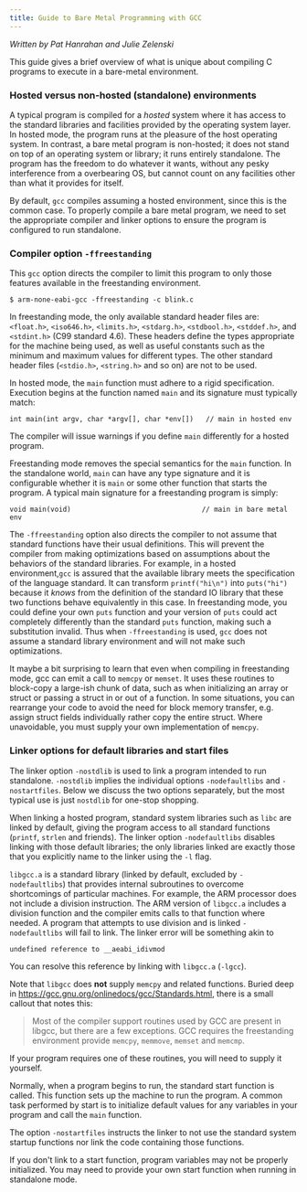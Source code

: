 ```yaml
---
title: Guide to Bare Metal Programming with GCC
---
```


*Written by Pat Hanrahan and Julie Zelenski*

This guide gives a brief overview of what is unique about compiling C programs to execute in a bare-metal environment.

### Hosted versus non-hosted (standalone) environments
A typical program is compiled for a _hosted_ system where it has access to
the standard libraries and facilities provided by the operating system layer. 
In hosted mode, the program runs at the pleasure of the host operating system.
In contrast, a bare metal program is non-hosted; it does not stand on top of an 
operating system or library; it runs entirely standalone. The program has the freedom 
to do whatever it wants, without any pesky interference from a overbearing OS, but 
cannot count on any facilities other than what it provides for itself.

By default, `gcc` compiles assuming a hosted environment, since this is the common case. 
To properly compile a bare metal program, we need to set the appropriate compiler and 
linker options to ensure the program is configured to run standalone.

### Compiler option `-ffreestanding`
This `gcc` option directs the compiler to limit this program to only those features available in the freestanding environment. 

	$ arm-none-eabi-gcc -ffreestanding -c blink.c

In freestanding mode, the only available standard header files are:
`<float.h>`, `<iso646.h>`, `<limits.h>`, `<stdarg.h>`, 
`<stdbool.h>`, `<stddef.h>`, and `<stdint.h>` (C99 standard 4.6).
These headers define the types appropriate for the machine being used, as well 
as useful constants such as the minimum and maximum values for different types. 
The other standard header files (`<stdio.h>`, `<string.h>` and so on) are not to be used.

In hosted mode, the `main` function must adhere to a rigid specification.
 Execution begins at the function named `main` and its signature must typically match:

    int main(int argv, char *argv[], char *env[])   // main in hosted env

The compiler will issue warnings if you define `main` differently for a hosted program.

Freestanding mode removes the special semantics for the `main` function. In the standalone 
world, `main` can have any type signature and it is configurable whether it is `main` or 
some other function that starts the program. A typical main signature for 
a freestanding program is simply:

    void main(void)                                // main in bare metal env

The `-ffreestanding` option also directs the compiler to not assume that standard functions 
have their usual definitions. This will prevent the compiler from making optimizations 
based on assumptions about the behaviors of the standard libraries. For example, 
in a hosted environment,`gcc` is assured that the available library meets the 
specification of the language standard. It can transform `printf("hi\n")` into `puts("hi")` 
because it *knows* from the definition of the standard IO library that these two 
functions behave equivalently in this case. In freestanding mode, you could define your own `puts` 
function and your version of `puts` could act completely differently than the standard
 `puts` function, making such a substitution invalid. Thus when `-ffreestanding` is used, 
 `gcc` does not assume a standard library environment and will not make such optimizations. 

It maybe a bit surprising to learn that even when compiling in freestanding mode,
gcc can emit a call to `memcpy` or `memset`. It uses these routines to
block-copy a large-ish chunk of data, such as when initializing an array 
or struct or passing a struct in or out of a function. In some situations, you can rearrange your code to avoid the need for block memory transfer, e.g. assign struct fields individually rather copy the entire struct. Where unavoidable, you must supply your own implementation of `memcpy`.

### Linker options for default libraries and start files
The linker option `-nostdlib` is used to link a program intended to run standalone. `-nostdlib` implies
the individual options `-nodefaultlibs` and `-nostartfiles`. Below we discuss 
the two options separately, but the most typical use is just `nostdlib` for one-stop shopping.

When linking a hosted program, standard system libraries such as `libc` are 
linked by default, giving the program access to all standard 
functions (`printf`, `strlen` and friends).  The linker option `-nodefaultlibs`
disables linking with those default libraries; the only libraries linked are
exactly those that you explicitly name to the linker using the `-l` flag.

`libgcc.a` is a standard library (linked by default, excluded by `-nodefaultlibs`) 
that provides internal subroutines to overcome shortcomings of particular machines. 
 For example, the ARM processor does not include a division instruction.  The ARM 
 version of `libgcc.a` includes a division function and the compiler emits 
calls to that function where needed. A program that attempts to use division and is linked `-nodefaultlibs` will fail to link. The linker error will be something
akin to

	undefined reference to __aeabi_idivmod

You can resolve this reference by linking with `libgcc.a` (`-lgcc`).

Note that `libgcc` does __not__ supply `memcpy` and related functions. 
Buried deep in https://gcc.gnu.org/onlinedocs/gcc/Standards.html, there is a small
callout that notes this:

> Most of the compiler support routines used by GCC are present in libgcc, 
but there are a few exceptions. GCC requires the freestanding environment
 provide `memcpy`, `memmove`, `memset` and `memcmp`.

If your program requires one of these routines, you will need to supply it yourself.

Normally, when a program begins to run, the standard start function is called.
 This function sets up the machine to run the program.
A common task performed by start is to initialize default values for 
any variables in your program and call the `main` function.

The option `-nostartfiles`
instructs the linker to not use the standard system startup functions nor 
link the code containing those functions.

If you don't link to a start function, program variables may not be properly initialized. 
You may need to provide your own start function when running in standalone mode.



